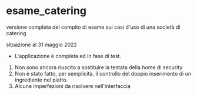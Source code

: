 # esame_catering
versione completa del compito di esame sui casi d'uso 
di una società di catering

situazione al 31 maggio 2022

- L'applicazione è completa ed in fase di test.

1) Non sono ancora riuscito a sostituire la testata della home di security
2) Non è stato fatto, per semplicità, il controllo del doppio inserimento di un ingrediente nel piatto.
3) Alcune imperfezioni da risolvere nell'interfaccia